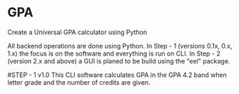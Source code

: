 # GPA
Create a Universal GPA calculator using Python

All backend operations are done using Python.
In Step - 1 (versions 0.1x, 0.x, 1.x) the focus is on the software and everything is run on CLI.
In Step - 2 (version 2.x and above) a GUI is planed to be build using the "eel" package.

#STEP - 1 v1.0
This CLI software calculates GPA in the GPA 4.2 band when letter grade and the number of credits are given.
